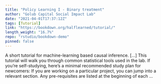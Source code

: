 ```yaml
---
title: "Policy Learning I - Binary treatment"
author: "Golub Capital Social Impact Lab"
date: "2021-04-01T17:37:12Z"
tags: [Tutorial]
link: "https://bookdown.org/halflearned/tutorial/"
length_weight: "16.7%"
repo: "rstudio/bookdown-demo"
pinned: false
---
```


A short tutorial for machine-learning based causal inference. [...] This tutorial will walk you through common statistical tools used in the lab. If you’re self-studying, here’s a minimal recommended study plan for newcomers: If you are working on a particular project, you can jump into a relevant section. Any pre-requisites are listed at the beginning of each ...
